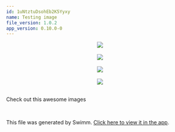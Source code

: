 ```yaml
---
id: 1uNtztuDsohEb2K5Yyxy
name: Testing image
file_version: 1.0.2
app_version: 0.10.0-0
---
```


<div align="center"><img src="https://firebasestorage.googleapis.com/v0/b/swimmio-content/o/repositories%2F8YrlMfpndRSfzIFJGtRl%2F1cc2fb50-61b3-4b2c-bfe5-f5560acee6c9.png?alt=media&token=d921f36b-e8f0-44f0-96c2-9d411867ae5c" style="width:'50%'"/></div>

<br/>

<div align="center"><img src="https://firebasestorage.googleapis.com/v0/b/swimmio-content/o/repositories%2F8YrlMfpndRSfzIFJGtRl%2Ff9562607-0d0a-4a55-ae54-d26d7fad73ee.png?alt=media&token=c2b467f6-771f-4d8d-904e-ace6a29dfec0" style="width:'100%'"/></div>

<br/>

<div align="center"><img src="https://firebasestorage.googleapis.com/v0/b/swimmio-content/o/repositories%2F8YrlMfpndRSfzIFJGtRl%2F67981a99-93b6-4580-a5e2-4d3e757880f7.png?alt=media&token=33b47bf1-fa70-414b-b128-563a5562a439" style="width:'50%'"/></div>

<br/>

<div align="center"><img src="https://firebasestorage.googleapis.com/v0/b/swimmio-content/o/repositories%2F8YrlMfpndRSfzIFJGtRl%2F2a97b081-fb6c-407c-8675-7551d40acb7a.png?alt=media&token=e1b5d7f1-8f63-48ea-97ca-1a0e31991380" style="width:'50%'"/></div>

<br/>

Check out this awesome images

<br/>

This file was generated by Swimm. [Click here to view it in the app](https://swimm-web-app.web.app/repos/Z2l0aHViJTNBJTNBY292aWRwYXNzJTNBJTNBc2h1anV1dQ==/docs/1uNtztuDsohEb2K5Yyxy).